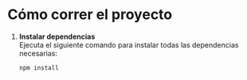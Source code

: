 # Cómo correr el proyecto

1. **Instalar dependencias**  
   Ejecuta el siguiente comando para instalar todas las dependencias necesarias:
   ```bash
   npm install
   
